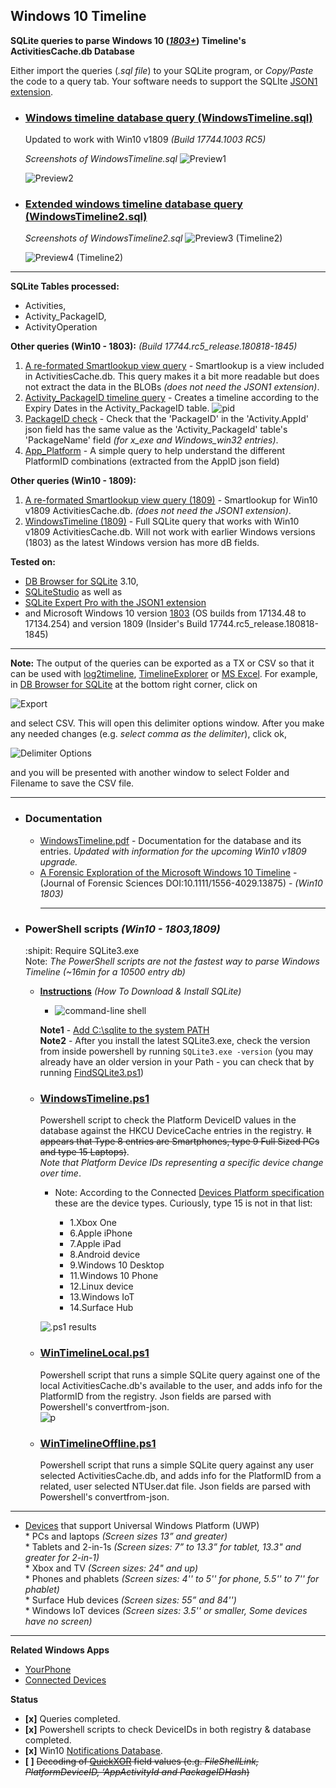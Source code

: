 <!-- saved from url=(0045) https://kacos2000.github.io/WindowsTimeline/ --> 
<!-- https://guides.github.com/features/mastering-markdown/ --> 

## Windows 10 Timeline ## 

**SQLite queries to parse Windows 10 (*[1803+](https://support.microsoft.com/en-us/help/4099479/windows-10-update-history?ocid=update_setting_client)*) Timeline's ActivitiesCache.db Database**

Either import the queries (*.sql file*) to your SQLite program, or *Copy/Paste* the code to a query tab.
Your software needs to support the SQLIte [JSON1 extension](https://www.sqlite.org/json1.html).

* ### [Windows timeline database query (WindowsTimeline.sql)](WindowsTimeline.sql) ###
    Updated to work with Win10 v1809 *(Build 17744.1003 RC5)*<br>
    
    *Screenshots of WindowsTimeline.sql*
    ![Preview1](https://raw.githubusercontent.com/kacos2000/WindowsTimeline/master/T1.JPG)


    ![Preview2](https://raw.githubusercontent.com/kacos2000/WindowsTimeline/master/T1a.JPG)

* ### [Extended windows timeline database query (WindowsTimeline2.sql)](WindowsTimeline2.sql) ###

   *Screenshots of WindowsTimeline2.sql*
   ![Preview3 (Timeline2)](https://raw.githubusercontent.com/kacos2000/WindowsTimeline/master/T2.JPG)


   ![Preview4 (Timeline2)](https://raw.githubusercontent.com/kacos2000/WindowsTimeline/master/T2a.JPG)
  
___________________________________________________________________________________________  

**SQLite Tables processed:**

- Activities,
- Activity_PackageID,
- ActivityOperation

**Other queries (Win10 - 1803):** *(Build 17744.rc5_release.180818-1845)* 

1. [A re-formated Smartlookup view query](SmartLookup.sql) - Smartlookup is a view included in ActivitiesCache.db. This query makes it a bit more readable but does not extract the data in the BLOBs *(does not need the JSON1 extension)*. 
2. [Activity_PackageID timeline query](Activity_PackageID_Timeline.sql) - Creates a timeline according to the Expiry Dates in the Activity_PackageID table.
   ![pid](https://raw.githubusercontent.com/kacos2000/WindowsTimeline/master/pid.JPG)
3. [PackageID check](PackageID.sql) - Check that the 'PackageID' in the 'Activity.AppId' json field has the same value as the 'Activity_PackageId' table's 'PackageName' field *(for x_exe and Windows_win32 entries)*.
4. [App_Platform](app_platform.sql) - A simple query to help understand the different PlatformID combinations (extracted from the AppID json field)

**Other queries (Win10 - 1809):**

1. [A re-formated Smartlookup view query (1809)](SmartLookup_1809.sql) - Smartlookup  for Win10 v1809 ActivitiesCache.db. *(does not need the JSON1 extension)*. 
2. [WindowsTimeline (1809)](WindowsTimeline1809.sql) - Full SQLite query that works with Win10 v1809 ActivitiesCache.db. Will not work with earlier Windows versions (1803) as the latest Windows version has more dB fields.

**Tested on:**
- [DB Browser for SQLite](http://sqlitebrowser.org/) 3.10,
- [SQLiteStudio](https://sqlitestudio.pl/index.rvt) as well as
- [SQLite Expert Pro with the JSON1 extension](http://www.sqliteexpert.com/extensions/)
- and Microsoft Windows 10 version [1803](https://support.microsoft.com/en-us/help/4099479/windows-10-update-history?ocid=update_setting_client) (OS builds from 17134.48 to 17134.254) and version 1809 (Insider's Build 17744.rc5_release.180818-1845)
___________________________________________________________________________________________

  **Note:**  The output of the queries can be exported as a TX or CSV so that it can be used with [log2timeline](https://github.com/log2timeline/plaso/wiki/Windows-Packaged-Release), [TimelineExplorer](https://ericzimmerman.github.io/Software/TimelineExplorer.zip) or [MS Excel](https://products.office.com/en-ca/excel). For example, in [DB Browser for SQLite](http://sqlitebrowser.org/) at the bottom right corner, click on

  ![Export](https://raw.githubusercontent.com/kacos2000/WindowsTimeline/master/e1.JPG) 

  and select CSV. This will open this delimiter options window. After you make any needed changes (e.g. *select comma as the delimiter*), click ok, 

  ![Delimiter Options](https://raw.githubusercontent.com/kacos2000/WindowsTimeline/master/e2.JPG)

  and you will be presented with another window to select Folder and Filename to save the CSV file.
 __________________________________________________________________________________________

* ### Documentation ###
   
   - [WindowsTimeline.pdf](WindowsTimeline.pdf) - Documentation for the database and its entries. *Updated with information for the upcoming Win10 v1809 upgrade.*
   - [A Forensic Exploration of the Microsoft Windows 10 Timeline](https://onlinelibrary.wiley.com/doi/abs/10.1111/1556-4029.13875) -     (Journal of Forensic Sciences DOI:10.1111/1556-4029.13875) - *(Win10 1803)*<br>
     __________________________________________________________________________________________
* ### PowerShell scripts *(Win10 - 1803,1809)* ###
   
   :shipit: Require SQLite3.exe <br> Note: *The PowerShell scripts are not the fastest way to parse Windows Timeline (~16min for a 10500 entry db)*
   * **[Instructions](http://www.sqlitetutorial.net/download-install-sqlite/)** *(How To Download & Install SQLite)*
       * ![command-line shell](http://www.sqlitetutorial.net/wp-content/uploads/2018/04/SQLite3-Help-command.png)
       
       **Note1** - [Add C:\sqlite to the system PATH](https://www.architectryan.com/2018/03/17/add-to-the-path-on-windows-10/)<br>
       **Note2** - After you install the latest SQLite3.exe, check the version from inside powershell
      by running `SQLite3.exe -version` (you may already have an older version in your Path - you can check that by running     [FindSQLite3.ps1](https://github.com/kacos2000/WindowsTimeline/blob/master/FindSQLite3.ps1))        

        
  * ### **[WindowsTimeline.ps1](https://github.com/kacos2000/WindowsTimeline/blob/master/WindowsTimeline.ps1)** ### 
    Powershell script to check the Platform DeviceID values in the database against the HKCU DeviceCache entries in the registry. ~~It appears that Type 8 entries are Smartphones, type 9 Full Sized PCs and type 15 Laptops)~~. <br>*Note that Platform Device IDs representing a specific device change over time*. 
    
    * Note: According to the Connected [Devices Platform specification](https://winprotocoldoc.blob.core.windows.net/productionwindowsarchives/MS-CDP/[MS-CDP].pdf) these are the device types. Curiously, type 15 is not in that list:<br>
    
      - 1.Xbox One
      - 6.Apple iPhone
      - 7.Apple iPad 
      - 8.Android device
      - 9.Windows 10 Desktop
      - 11.Windows 10 Phone 
      - 12.Linux device
      - 13.Windows IoT
      - 14.Surface Hub 

    ![.ps1 results](https://raw.githubusercontent.com/kacos2000/WindowsTimeline/master/WT.JPG) 
   
   * ### **[WinTimelineLocal.ps1](https://github.com/kacos2000/WindowsTimeline/blob/master/WinTimelineLocal.ps1)** ###
     Powershell script that runs a simple SQLite query against one of the local ActivitiesCache.db's available to the user, and adds info for the PlatformID from the registry. Json fields are parsed with Powershell's convertfrom-json.<br>
     ![p](https://raw.githubusercontent.com/kacos2000/WindowsTimeline/master/p1.JPG)
   
   * ### **[WinTimelineOffline.ps1](https://github.com/kacos2000/WindowsTimeline/blob/master/WinTimelineOffline.ps1)** ###
     Powershell script that runs a simple SQLite query against any user selected ActivitiesCache.db, and adds info for the PlatformID from a related, user selected NTUser.dat file. Json fields are parsed with Powershell's convertfrom-json.
   
   
 __________________________________________________________________________________________   
   *  [Devices](https://docs.microsoft.com/en-us/windows/uwp/design/devices/index) that support Universal Windows Platform (UWP)<br>
                * PCs and laptops *(Screen sizes 13” and greater)*<br>
                * Tablets and 2-in-1s *(Screen sizes: 7” to 13.3” for tablet, 13.3" and greater for 2-in-1)*<br>
                * Xbox and TV *(Screen sizes: 24" and up)*<br>
                * Phones and phablets *(Screen sizes: 4'' to 5'' for phone, 5.5'' to 7'' for phablet)*<br>
                * Surface Hub devices *(Screen sizes: 55” and 84'')*<br>
                * Windows IoT devices *(Screen sizes: 3.5'' or smaller, Some devices have no screen)*<br>
 __________________________________________________________________________________________

**Related Windows Apps**
- [YourPhone](https://www.microsoft.com/en-us/p/your-phone/9nmpj99vjbwv?ocid=AID681541_aff_7593_1243925&activetab=pivot:overviewtab)
- [Connected Devices](https://www.microsoft.com/en-us/p/connected-devices/9nblggh4tssg?activetab=pivot%3aoverviewtab)

**Status**
- **[x]** Queries completed.
- **[x]** Powershell scripts to check DeviceIDs in both registry & database completed.
- **[x]** Win10 [Notifications Database](https://github.com/kacos2000/Win10/blob/master/Notifications/readme.md).
- **[ ]** ~~Decoding of [QuickXOR](https://github.com/microsoftgraph/microsoft-graph-docs/blob/master/api-reference/v1.0/resources/hashes.md) field values (e.g. *FileShellLink, PlatformDeviceID, ‘AppActivityId and PackageIDHash*)~~

